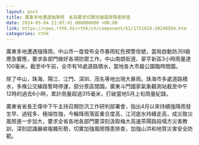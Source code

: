 ```yaml
---
layout: post
title: 廣東多地遭遇強降雨　省長要求切實加強風險隱患排查
date: 2024-05-04 21:07:41.000000000 +08:00
link: https://news.rthk.hk/rthk/ch/component/k2/1751819-20240504.htm
categories: rthk
---
```


廣東多地遭遇強降雨，中山市一度發布全市暴雨紅色預警信號，當局啟動防汛Ⅱ級應急響應，要求各部門做好各項防禦工作。中山南朗街道、翠亨新區3小時雨量達100毫米。截至中午前，全市有16處道路積水，當地各大市屬公園臨時閉園。

除了中山，珠海、陽江、江門、深圳、茂名等地出現大暴雨。珠海市多處道路積水，多條公交線路暫時停運，部分景區閉園。廣東斗門國家氣象觀測站截至中午12時的過去6小時，累計雨量超過315毫米，打破當地5月上旬雨量紀錄。

廣東省省長王偉中下午主持召開防汛工作研判部署會，指出4月以來持續強降雨發生早、過程多、極端性強，今輪降雨落區重合度高，江河底水持續走高，成災致災風險進一步加大，要求全省各地各部門要深刻汲取梅大高速茶陽路段塌方災害教訓，深刻認識嚴峻複雜形勢，切實加強風險隱患排查，加強山洪和地質災害安全防範。
